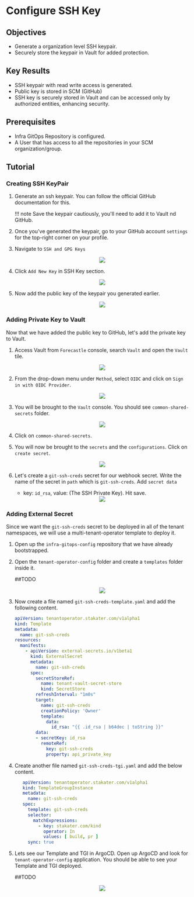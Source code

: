 # Configure SSH Key

## Objectives

* Generate a organization level SSH keypair.
* Securely store the keypair in Vault for added protection.

## Key Results

* SSH keypair with read write access is generated.
* Public key is stored in SCM (GitHub)
* SSH key is securely stored in Vault and can be accessed only by authorized entities, enhancing security.

## Prerequisites

* Infra GitOps Repository is configured.
* A User that has access to all the repositories in your SCM organization/group.

## Tutorial

### Creating SSH KeyPair

1. Generate an ssh keypair. You can follow the official GitHub documentation for this.

   !!! note
       Save the keypair cautiously, you'll need to add it to Vault nd GitHub.

1. Once you've generated the keypair, go to your GitHub account `settings` for the top-right corner on your profile.

1. Navigate to `SSH and GPG Keys`

      <div style="text-align:center"><img src="images/ssh-key.png" /></div>

1. Click `Add New Key` in SSH Key section.

     <div style="text-align:center"><img src="images/new-ssh-key.png" /></div>

1. Now add the public key of the keypair you generated earlier.

     <div style="text-align:center"><img src="images/add-public-key.png" /></div>



### Adding Private Key to Vault

Now that we have added the public key to GitHub, let's add the private key to Vault.

1. Access Vault from `Forecastle` console, search `Vault` and open the `Vault` tile.

    <div style="text-align:center"><img src="images/forecastle.png" /></div>

1. From the drop-down menu under `Method`, select `OIDC` and click on `Sign in with OIDC Provider`.

    <div style="text-align:center"><img src="images/login-oidc.png" /></div>

1. You will be brought to the `Vault` console. You should see `common-shared-secrets` folder.

    <div style="text-align:center"><img src="images/common-shared-secrets.png" /></div>

1. Click on `common-shared-secrets`.

1. You will now be brought to the `secrets` and the `configurations`. Click on `create secret`.

     <div style="text-align:center"><img src="images/create-secret.png" /></div>

1. Let's create a `git-ssh-creds` secret for our webhook secret. Write the name of the secret in `path` which is `git-ssh-creds`. Add `secret data`
    * key: `id_rsa`, value: (The SSH Private Key).
      Hit save.

     <div style="text-align:center"><img src="images/git-ssh-creds.png" /></div>

### Adding External Secret

Since we want the `git-ssh-creds` secret to be deployed in all of the tenant namespaces, we will use a multi-tenant-operator template to deploy it.

1. Open up the `infra-gitops-config` repository that we have already bootstrapped.

1. Open the `tenant-operator-config` folder and create a `templates` folder inside it.

      ##TODO
     <div style="text-align:center"><img src="images/template.png" /></div>

1. Now create a file named `git-ssh-creds-template.yaml` and add the following content.

     ```yaml
     apiVersion: tenantoperator.stakater.com/v1alpha1
     kind: Template
     metadata:
       name: git-ssh-creds
     resources:
       manifests:
         - apiVersion: external-secrets.io/v1beta1
           kind: ExternalSecret
           metadata:
             name: git-ssh-creds
           spec:
             secretStoreRef:
               name: tenant-vault-secret-store
               kind: SecretStore
             refreshInterval: "1m0s"
             target:
               name: git-ssh-creds
               creationPolicy: 'Owner'
               template:
                 data:
                   id_rsa: "{{ .id_rsa | b64dec | toString }}"
             data:
             - secretKey: id_rsa
               remoteRef:
                 key: git-ssh-creds
                 property: api_private_key
     ```

1. Create another file named `git-ssh-creds-tgi.yaml` and add the below content.

     ```yaml
        apiVersion: tenantoperator.stakater.com/v1alpha1
        kind: TemplateGroupInstance
        metadata:
          name: git-ssh-creds
        spec:
          template: git-ssh-creds
          selector:
            matchExpressions:
              - key: stakater.com/kind
                operator: In
                values: [ build, pr ]
          sync: true
     ```

1. Lets see our Template and TGI in ArgoCD. Open up ArgoCD and look for `tenant-operator-config` application. You should be able to see your Template and TGI deployed.

      ##TODO
     <div style="text-align:center"><img src="images/tgi-and-template.png" /></div>